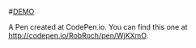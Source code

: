 #<a href="https://robroch.github.io/FreeCodeCamp_FrontEnd_2/">DEMO</a>

A Pen created at CodePen.io. You can find this one at http://codepen.io/RobRoch/pen/WjKXmO.

 

